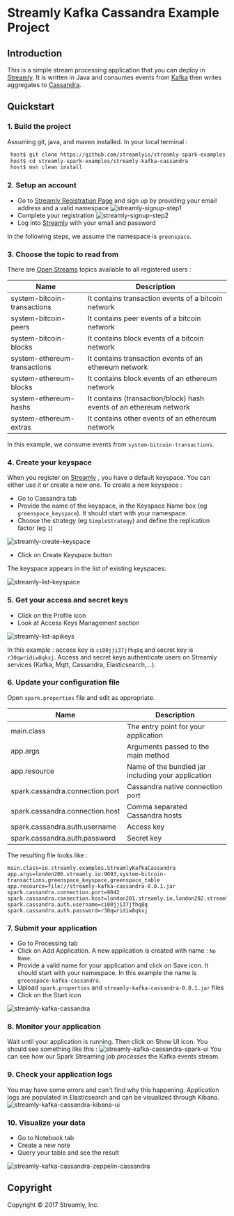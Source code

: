 # Streamly Kafka Cassandra Example Project

## Introduction

This is a simple stream processing application that you can deploy in [Streamly].
It is written in Java and consumes events from [Kafka] then writes aggregates to [Cassandra].


## Quickstart


### 1. Build the project

Assuming git, java, and maven installed. In your local terminal :

```bash
 host$ git clone https://github.com/streamlyio/streamly-spark-examples.git
 host$ cd streamly-spark-examples/streamly-kafka-cassandra
 host$ mvn clean install
```

### 2. Setup an account
 - Go to [Streamly Registration Page][streamly-signup] and sign up by providing your email address and a valid namespace
![streamly-signup-step1][streamly-signup-step1]
 - Complete your registration 
![streamly-signup-step2][streamly-signup-step2]
 - Log into [Streamly] with your email and password

In the following steps, we assume the namespace is `greenspace`.

### 3. Choose the topic to read from
There are [Open Streams][open-streams] topics available to all registered users :

| Name                         | Description                                                 	    |
|------------------------------|--------------------------------------------------------------------|
| system-bitcoin-transactions  | It contains transaction events of a bitcoin network                |
| system-bitcoin-peers         | It contains peer events of a bitcoin network                       |
| system-bitcoin-blocks        | It contains block events of a bitcoin network                      |
| system-ethereum-transactions | It contains transaction events of an ethereum network              |
| system-ethereum-blocks       | It contains block events of an ethereum network					|
| system-ethereum-hashs        | It contains (transaction/block) hash events of an ethereum network |                         
| system-ethereum-extras       | It contains other events of an ethereum network     				|

In this example, we consume events from `system-bitcoin-transactions`.

### 4. Create your keyspace
When you register on [Streamly] , you have a default keyspace. You can either use it or create a new one.
To create a new keyspace :

  - Go to Cassandra tab
  - Provide the name of the keyspace, in the Keyspace Name box (eg `greenspace_keyspace`). It should start with your namespace.
  - Choose the strategy (eg `SimpleStrategy`) and define the replication factor (eg `1`)

![streamly-create-keyspace][streamly-create-keyspace]

  - Click on Create Keyspace button

The keyspace appears in the list of existing keyspaces:

![streamly-list-keyspace][streamly-list-keyspace]

### 5. Get your access and secret keys
  - Click on the Profile icon
  - Look at Access Keys Management section

![streamly-list-apikeys][streamly-list-apikeys]

In this example : access key is `ci00jji37jfhq8q` and secret key is `r30qwridiw8qkxj`.
Access and secret keys authenticate users on Streamly services (Kafka, Mqtt, Cassandra, Elasticsearch,...).

### 6. Update your configuration file
Open `spark.properties` file and edit as appropriate.

| Name                                  | Description                						  |
|---------------------------------------|-----------------------------------------------------|
| main.class                            | The entry point for your application                |
| app.args                              | Arguments passed to the main method                 |
| app.resource                          | Name of the bundled jar including your application  |
| spark.cassandra.connection.port       | Cassandra native connection port                    |
| spark.cassandra.connection.host       | Comma separated Cassandra hosts                     |
| spark.cassandra.auth.username         | Access key          			                      |
| spark.cassandra.auth.password         | Secret key             							  |

The resulting file looks like :

```properties
main.class=io.streamly.examples.StreamlyKafkaCassandra
app.args=london206.streamly.io:9093,system-bitcoin-transactions,greenspace_keyspace,greenspace_table
app.resource=file://streamly-kafka-cassandra-0.0.1.jar
spark.cassandra.connection.port=9042
spark.cassandra.connection.host=london201.streamly.io,london202.streamly.io,london205.streamly.io
spark.cassandra.auth.username=ci00jji37jfhq8q
spark.cassandra.auth.password=r30qwridiw8qkxj
```
### 7. Submit your application 
 - Go to Processing tab
 - Click on Add Application. A new application is created with name : `No Name`.
 - Provide a valid name for your application and click on Save icon. It should start with your namespace. In this example the name is `greenspace-kafka-cassandra`.
 - Upload `spark.properties` and `streamly-kafka-cassandra-0.0.1.jar` files
 - Click on the Start icon

![streamly-kafka-cassandra][streamly-kafka-cassandra]

### 8. Monitor your application
Wait until your application is running. Then click on Show UI icon. You should see something like this :
![streamly-kafka-cassandra-spark-ui][streamly-kafka-cassandra-spark-ui]
You can see how our Spark Streaming job _processes_ the Kafka events stream.

### 9. Check your application logs
You may have some errors and can't find why this happening. Application logs are populated in Elasticsearch and can be visualized through Kibana.
![streamly-kafka-cassandra-kibana-ui][streamly-kafka-cassandra-kibana-ui]

### 10. Visualize your data
  - Go to Notebook tab
  - Create a new note
  - Query your table and see the result

![streamly-kafka-cassandra-zeppelin-cassandra][streamly-kafka-cassandra-zeppelin-cassandra]

## Copyright
Copyright © 2017 Streamly, Inc.

[streamly]: https://board.streamly.io:20080
[streamly-signup]: https://board.streamly.io:20080/#/signup
[kafka]: https://kafka.apache.org/
[cassandra]: http://cassandra.apache.org/
[streamly-kafka-cassandra-spark-ui]: https://cloud.githubusercontent.com/assets/25694018/23463973/b8c5ab1a-fe93-11e6-99af-e580f0e4a7f8.png
[streamly-kafka-cassandra]: https://cloud.githubusercontent.com/assets/25694018/23463864/5e5b2394-fe93-11e6-907c-c7f45f88cd2f.png
[streamly-kafka-cassandra-kibana-ui]: https://cloud.githubusercontent.com/assets/25694018/23464035/e0156926-fe93-11e6-9d07-5e7a5e8ebfec.png
[streamly-kafka-cassandra-zeppelin-cassandra]: https://cloud.githubusercontent.com/assets/25694018/23464099/0847dec4-fe94-11e6-88f3-c8b192cc59d1.png
[streamly-create-topic]: https://cloud.githubusercontent.com/assets/25694018/23129771/4375024a-f784-11e6-97ca-7d3b16b06929.png
[streamly-create-keyspace]: https://cloud.githubusercontent.com/assets/25694018/23342425/61cf2970-fc5a-11e6-81c3-6e5aab35e71e.png
[streamly-signup-step1]: https://cloud.githubusercontent.com/assets/25694018/23342086/2d3072e2-fc54-11e6-93b3-30223946e8d8.png
[streamly-signup-step2]: https://cloud.githubusercontent.com/assets/25694018/23342085/2d303ce6-fc54-11e6-8839-b9b6c00d2efd.png
[streamly-list-keyspace]: https://cloud.githubusercontent.com/assets/25694018/23342406/00b63c50-fc5a-11e6-8245-e079bc8d224c.png
[streamly-list-apikeys]: https://cloud.githubusercontent.com/assets/25694018/23464521/a0368b08-fe95-11e6-8851-4a205d4d99e3.png
[open-streams]: http://streamly.io/streamly-new/streams.html
